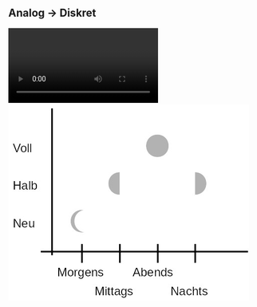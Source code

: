 <!-- ![](images/slides/img10.png) -->
## Analog -> Diskret  
<div class="column-left">
<video data-autoplay loop src="media/moon.mp4"></video>
</div>

<div class="column-right">
<img src="images/moondiscrete.jpg">
</div>
